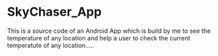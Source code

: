 # SkyChaser_App
This is a source code of an Android App which is build by me to see the temperature of any location and help a user to check the current temperatute of any location.....
